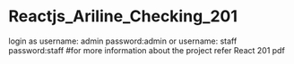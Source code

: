 # Reactjs_Ariline_Checking_201
login as
username: admin
password:admin or
username: staff
password:staff
#for more information about the project 
refer React 201 pdf

